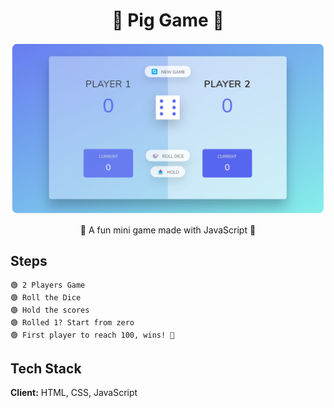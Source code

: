 <h1 align="center"> 🎲 Pig Game 🎲 </h1>

![Logo](https://raw.githubusercontent.com/mohaimin99/pig-game/main/image.png)

<p align="center"> 🎉 A fun mini game made with JavaScript 🎉 </p>

## Steps

    🟢 2 Players Game
    🟢 Roll the Dice
    🟢 Hold the scores
    🟢 Rolled 1? Start from zero
    🟢 First player to reach 100, wins! 🎉

## Tech Stack

**Client:** HTML, CSS, JavaScript
